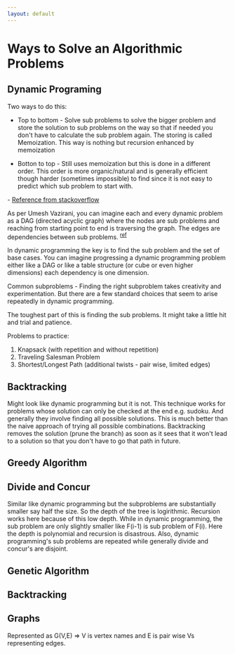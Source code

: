 ```yaml
---
layout: default
---
```

# Ways to Solve an Algorithmic Problems

## Dynamic Programing

Two ways to do this:

- Top to bottom - Solve sub problems to solve the bigger problem and store the solution to sub problems on the way so that if needed you don't have to calculate the sub problem again. The storing is called Memoization. This way is nothing but recursion enhanced by memoization

- Botton to top - Still uses memoization but this is done in a different order. This order is more organic/natural and is generally efficient though harder (sometimes impossible) to find since it is not easy to predict which sub problem to start with.

\- [Reference from stackoverflow](https://stackoverflow.com/questions/3592943/difference-between-back-tracking-and-dynamic-programming/26439292)

As per Umesh Vazirani, you can imagine each and every dynamic problem as a DAG (directed acyclic graph) where the nodes are sub problems and reaching from starting point to end is traversing the graph. The edges are dependencies between sub problems. <sup>[ref](https://people.eecs.berkeley.edu/~vazirani/algorithms/chap6.pdf)</sup>

In dynamic programming the key is to find the sub problem and the set of base cases. You can imagine progressing a dynamic programming problem either like a DAG or like a table structure (or cube or even higher dimensions) each dependency is one dimension.

Common subproblems - Finding the right subproblem takes creativity and experimentation. But there are a few standard choices that seem to arise repeatedly in dynamic programming.

The toughest part of this is finding the sub problems. It might take a little hit and trial and patience.

Problems to practice:

1. Knapsack (with repetition and without repetition)
2. Traveling Salesman Problem
3. Shortest/Longest Path (additional twists - pair wise, limited edges)

## Backtracking

Might look like dynamic programming but it is not. This technique works for problems whose solution can only be checked at the end e.g. sudoku. And generally they involve finding all possible solutions. This is much better than the naive approach of trying all possible combinations. Backtracking removes the solution (prune the branch) as soon as it sees that it won't lead to a solution so that you don't have to go that path in future.

## Greedy Algorithm


## Divide and Concur

Similar like dynamic programming but the subproblems are substantially smaller say half the size. So the depth of the tree is logirithmic. Recursion works here because of this low depth. While in dynamic programming, the sub problem are  only slightly smaller like F(i-1) is sub problem of F(i).  Here the depth is polynomial and recursion is disastrous. Also, dynamic programming's sub problems are repeated while generally divide and concur's are disjoint.

## Genetic Algorithm


## Backtracking

## Graphs

Represented as G(V,E) => V is vertex names and E is pair wise Vs representing edges.
